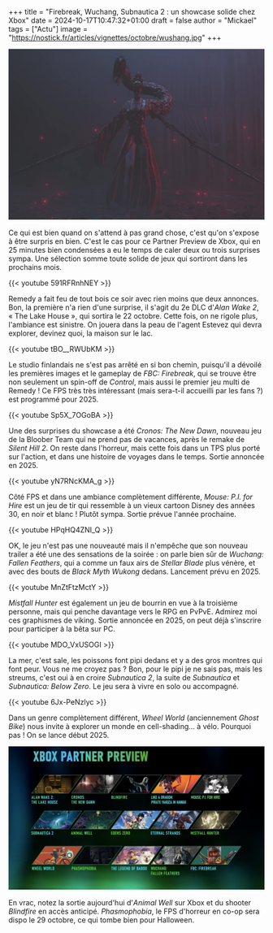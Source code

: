 +++
title = "Firebreak, Wuchang, Subnautica 2 : un showcase solide chez Xbox"
date = 2024-10-17T10:47:32+01:00
draft = false
author = "Mickael"
tags = ["Actu"]
image = "https://nostick.fr/articles/vignettes/octobre/wushang.jpg"
+++

![Wuchang: Fallen Feathers](wushang.jpg "Wuchang: Fallen Feathers")

Ce qui est bien quand on s'attend à pas grand chose, c'est qu'on s'expose à être surpris en bien. C'est le cas pour ce Partner Preview de Xbox, qui en 25 minutes bien condensées a eu le temps de caler deux ou trois surprises sympa. Une sélection somme toute solide de jeux qui sortiront dans les prochains mois.

{{< youtube 591RFRnhNEY >}} 

Remedy a fait feu de tout bois ce soir avec rien moins que deux annonces. Bon, la première n'a rien d'une surprise, il s'agit du 2e DLC d'*Alan Wake 2*, « The Lake House », qui sortira le 22 octobre. Cette fois, on ne rigole plus, l'ambiance est sinistre. On jouera dans la peau de l'agent Estevez qui devra explorer, devinez quoi, la maison sur le lac.

{{< youtube tBO__RWUbKM >}} 

Le studio finlandais ne s'est pas arrêté en si bon chemin, puisqu'il a dévoilé les premières images et le gameplay de *FBC: Firebreak*, qui se trouve être non seulement un spin-off de *Control*, mais aussi le premier jeu multi de Remedy ! Ce FPS très très intéressant (mais sera-t-il accueilli par les fans ?) est programmé pour 2025.

{{< youtube Sp5X_7OGoBA >}} 

Une des surprises du showcase a été *Cronos: The New Dawn*, nouveau jeu de la Bloober Team qui ne prend pas de vacances, après le remake de *Silent Hill 2*. On reste dans l'horreur, mais cette fois dans un TPS plus porté sur l'action, et dans une histoire de voyages dans le temps. Sortie annoncée en 2025.

{{< youtube yN7RNcKMA_g >}} 

Côté FPS et dans une ambiance complètement différente, *Mouse: P.I. for Hire* est un jeu de tir qui ressemble à un vieux cartoon Disney des années 30, en noir et blanc ! Plutôt sympa. Sortie prévue l'année prochaine. 

{{< youtube HPqHQ4ZNI_Q >}} 

OK, le jeu n'est pas une nouveauté mais il n'empêche que son nouveau trailer a été une des sensations de la soirée : on parle bien sûr de *Wuchang: Fallen Feathers*, qui a comme un faux airs de *Stellar Blade* plus vénère, et avec des bouts de *Black Myth Wukong* dedans. Lancement prévu en 2025.

{{< youtube MnZtFtzMctY >}} 

*Mistfall Hunter* est également un jeu de bourrin en vue à la troisième personne, mais qui penche davantage vers le RPG en PvPvE. Admirez moi ces graphismes de viking. Sortie annoncée en 2025, on peut déjà s'inscrire pour participer à la bêta sur PC.

{{< youtube MDO_VxUSOGI >}} 

La mer, c'est sale, les poissons font pipi dedans et y a des gros montres qui font peur. Vous ne me croyez pas ? Bon, pour le pipi je ne sais pas, mais les streums, c'est oui à en croire *Subnautica 2*, la suite de *Subnautica* et *Subnautica: Below Zero*. Le jeu sera à vivre en solo ou accompagné. 

{{< youtube 6Jx-PeNzlyc >}} 

Dans un genre complètement différent, *Wheel World* (anciennement *Ghost Bike*) nous invite à explorer un monde en cell-shading… à vélo. Pourquoi pas ! On se lance début 2025.

![La totale du showcase](showcase.png "")

En vrac, notez la sortie aujourd'hui d'*Animal Well* sur Xbox et du shooter *Blindfire* en accès anticipé. *Phasmophobia*, le FPS d'horreur en co-op sera dispo le 29 octobre, ce qui tombe bien pour Halloween.